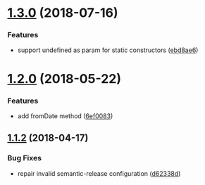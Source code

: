 <a name="1.3.0"></a>
# [1.3.0](https://github.com/arutkowski00/time/compare/v1.2.0...v1.3.0) (2018-07-16)


### Features

* support undefined as param for static constructors ([ebd8ae6](https://github.com/arutkowski00/time/commit/ebd8ae6))

<a name="1.2.0"></a>
# [1.2.0](https://github.com/arutkowski00/time/compare/v1.1.2...v1.2.0) (2018-05-22)


### Features

* add fromDate method ([6ef0083](https://github.com/arutkowski00/time/commit/6ef0083))

<a name="1.1.2"></a>
## [1.1.2](https://github.com/arutkowski00/time/compare/v1.1.1...v1.1.2) (2018-04-17)


### Bug Fixes

* repair invalid semantic-release configuration ([d62338d](https://github.com/arutkowski00/time/commit/d62338d))
